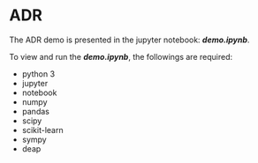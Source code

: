 # ADR

The ADR demo is presented in the jupyter notebook: ___demo.ipynb___.

To view and run the ___demo.ipynb___, the followings are required:
- python 3
- jupyter
- notebook
- numpy
- pandas
- scipy
- scikit-learn
- sympy
- deap
